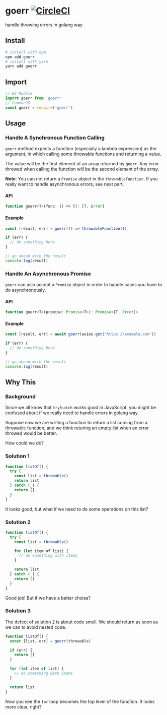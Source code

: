 # goerr [![CircleCI](https://circleci.com/gh/IdanLoo/goerr.svg?style=svg)](https://circleci.com/gh/IdanLoo/goerr)

handle throwing errors in golang way

## Install

```sh
# install with npm
npm add goerr
# install with yarn
yarn add goerr
```

## Import

```js
// ES Module
import goerr from 'goerr'
// CommonJS
const goerr = require('goerr')
```

## Usage

### Handle A Synchronous Function Calling

`goerr` method expects a function (especially a lambda expression) as the argument, in which calling some throwable functions and returning a value.

The value will be the first element of an array returned by `goerr`. Any error throwed when calling the function will be the second element of the array.

**Note**: You can not return a `Promise` object in the `throwableFunction`. If you really want to handle asynchronous errors, see next part.

#### API

```js
function goerr<T>(func: () => T): [T, Error]
```

#### Example

```js
const [result, err] = goerr(() => throwableFunction())

if (err) {
  // do something here
}

// go ahead with the result
console.log(result)
```

### Handle An Asynchronous Promise

`goerr` can aslo accept a `Promise` object in order to handle cases you have to do asynchronously.

#### API

```js
function goerr<T>(promise: Promise<T>): Promise<[T, Error]>
```

#### Example

```js
const [result, err] = await goerr(axios.get('https://example.com'))

if (err) {
  // do something here
}

// go ahead with the result
console.log(result)
```

## Why This

### Background

Since we all know that `try`/`catch` works good in JavaScript, you might be confused about if we really need to handle errors in golang way.

Suppose now we are writing a function to return a list coming from a throwable function, and we think returing an empty list when an error throwed would be better.

How could we do?

### Solution 1

```js
function listOf() {
  try {
    const list = throwable()
    return list
  } catch (_) {
    return []
  }
}
```

It looks good, but what if we need to do some operations on this list?

### Solution 2

```js
function listOf() {
  try {
    const list = throwable()

    for (let item of list) {
      // do something with items
    }

    return list
  } catch (_) {
    return []
  }
}
```

Good job! But if we have a better choise?

### Solution 3

The defect of solution 2 is about code smell. We should return as soon as we can to avoid nested code.

```js
function listOf() {
  const [list, err] = goerr(throwable)

  if (err) {
    return []
  }

  for (let item of list) {
    // do something with items
  }

  return list
}
```

Now you see the `for` loop becomes the top level of the function. It looks more clear, right?
